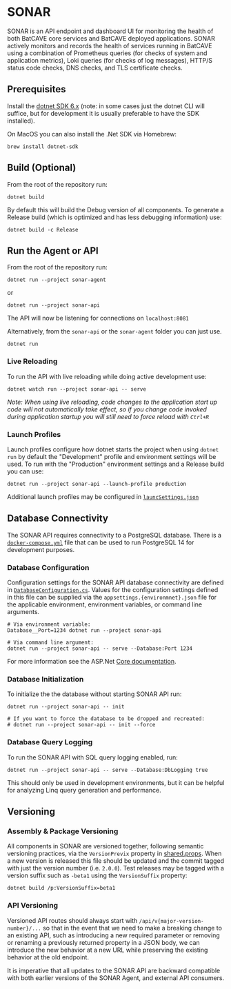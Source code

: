 # SONAR

SONAR is an API endpoint and dashboard UI for monitoring the health of both BatCAVE core services and BatCAVE deployed applications. SONAR actively monitors and records the health of services running in BatCAVE using a combination of Prometheus queries (for checks of system and application metrics), Loki queries (for checks of log messages), HTTP/S status code checks, DNS checks, and TLS certificate checks.

## Prerequisites

Install the [dotnet SDK 6.x](https://dotnet.microsoft.com/en-us/download) (note: in some cases just the dotnet CLI will suffice, but for development it is usually preferable to have the SDK installed).

On MacOS you can also install the .Net SDK via Homebrew:

```
brew install dotnet-sdk
```

## Build (Optional)

From the root of the repository run:

```
dotnet build
```

By default this will build the Debug version of all components. To generate a Release build (which is optimized and has less debugging information) use:

```
dotnet build -c Release
```

## Run the Agent or API

From the root of the repository run:

```
dotnet run --project sonar-agent
```
or
```
dotnet run --project sonar-api
```

The API will now be listening for connections on `localhost:8081`

Alternatively, from the `sonar-api` or the `sonar-agent` folder you can just use.

```
dotnet run
```

### Live Reloading

To run the API with live reloading while doing active development use:

```
dotnet watch run --project sonar-api -- serve
```

_Note: When using live reloading, code changes to the application start up code will not automatically take effect, so if you change code invoked during application startup you will still need to force reload with `Ctrl+R`_

### Launch Profiles

Launch profiles configure how dotnet starts the project when using `dotnet run` by default the "Development" profile and environment settings will be used. To run with the "Production" environment settings and a Release build you can use:

```
dotnet run --project sonar-api --launch-profile production
```

Additional launch profiles may be configured in [`launcSettings.json`](sonar-api/Properties/launchSettings.json)

## Database Connectivity

The SONAR API requires connectivity to a PostgreSQL database. There is a [`docker-compose.yml`](docker-compose.yml) file that can be used to run PostgreSQL 14 for development purposes.

### Database Configuration

Configuration settings for the SONAR API database connectivity are defined in [`DatabaseConfiguration.cs`](sonar-api/Configuration/DatabaseConfiguration.cs). Values for the configuration settings defined in this file can be supplied via the `appsettings.{environmnet}.json` file for the applicable environment, environment variables, or command line arguments.

```shell
# Via environment variable:
Database__Port=1234 dotnet run --project sonar-api

# Via command line argument:
dotnet run --project sonar-api -- serve --Database:Port 1234
```

For more information see the ASP.Net [Core documentation](https://learn.microsoft.com/en-us/aspnet/core/fundamentals/configuration/?view=aspnetcore-6.0).

### Database Initialization

To initialize the the database without starting SONAR API run:

```
dotnet run --project sonar-api -- init

# If you want to force the database to be dropped and recreated:
# dotnet run --project sonar-api -- init --force
```

### Database Query Logging

To run the SONAR API with SQL query logging enabled, run:

```
dotnet run --project sonar-api -- serve --Database:DbLogging true
```

This should only be used in development environments, but it can be helpful for analyzing Linq query generation and performance.

## Versioning

### Assembly & Package Versioning

All components in SONAR are versioned together, following semantic versioning practices, via the `VersionPrevix` property in [shared.props](shared.props). When a new version is released this file should be updated and the commit tagged with just the version number (i.e. `2.0.0`). Test releases may be tagged with a version suffix such as `-beta1` using the `VersionSuffix` property:

```
dotnet build /p:VersionSuffix=beta1
```

### API Versioning

Versioned API routes should always start with `/api/v{major-version-number}/...` so that in the event that we need to make a breaking change to an existing API, such as introducing a new required parameter or removing or renaming a previously returned property in a JSON body, we can introduce the new behavior at a new URL while preserving the existing behavior at the old endpoint.

It is imperative that all updates to the SONAR API are backward compatible with both earlier versions of the SONAR Agent, and external API consumers.
